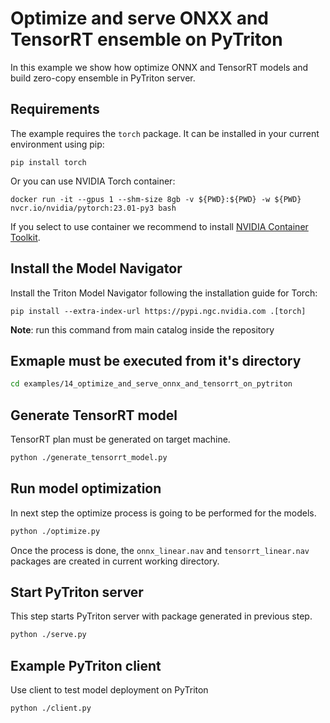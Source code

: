 <!--
Copyright (c) 2021-2023, NVIDIA CORPORATION. All rights reserved.

Licensed under the Apache License, Version 2.0 (the "License");
you may not use this file except in compliance with the License.
You may obtain a copy of the License at

    http://www.apache.org/licenses/LICENSE-2.0

Unless required by applicable law or agreed to in writing, software
distributed under the License is distributed on an "AS IS" BASIS,
WITHOUT WARRANTIES OR CONDITIONS OF ANY KIND, either express or implied.
See the License for the specific language governing permissions and
limitations under the License.
-->

# Optimize and serve ONXX and TensorRT ensemble on PyTriton

In this example we show how optimize ONNX and TensorRT models and build zero-copy ensemble in PyTriton server.

## Requirements

The example requires the `torch` package. It can be installed in your current environment using pip:

```shell
pip install torch
```

Or you can use NVIDIA Torch container:
```shell
docker run -it --gpus 1 --shm-size 8gb -v ${PWD}:${PWD} -w ${PWD} nvcr.io/nvidia/pytorch:23.01-py3 bash
```

If you select to use container we recommend to install
[NVIDIA Container Toolkit](https://docs.nvidia.com/datacenter/cloud-native/container-toolkit/overview.html).

## Install the Model Navigator

Install the Triton Model Navigator following the installation guide for Torch:

```shell
pip install --extra-index-url https://pypi.ngc.nvidia.com .[torch]
```

**Note**: run this command from main catalog inside the repository

## Exmaple must be executed from it's directory
```bash
cd examples/14_optimize_and_serve_onnx_and_tensorrt_on_pytriton
```

## Generate TensorRT model
TensorRT plan must be generated on target machine.

```bash
python ./generate_tensorrt_model.py
```

## Run model optimization

In next step the optimize process is going to be performed for the models.

```bash
python ./optimize.py
```

Once the process is done, the `onnx_linear.nav` and `tensorrt_linear.nav` packages are created in current working directory.

## Start PyTriton server

This step starts PyTriton server with package generated in previous step.

```bash
python ./serve.py
```

## Example PyTriton client

Use client to test model deployment on PyTriton

```bash
python ./client.py
```
